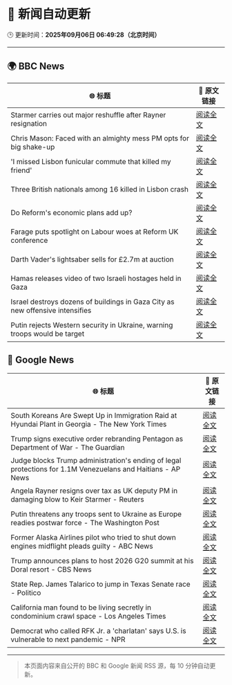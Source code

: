 # 🧠 新闻自动更新

🕒 更新时间：**2025年09月06日 06:49:28（北京时间）**

---

## 🌍 BBC News

| 🌐 标题 | 🔗 原文链接 |
|--------|-------------|
| Starmer carries out major reshuffle after Rayner resignation | [阅读全文](https://www.bbc.com/news/articles/cgmzgjywr8wo?at_medium=RSS&at_campaign=rss) |
| Chris Mason: Faced with an almighty mess PM opts for big shake-up | [阅读全文](https://www.bbc.com/news/articles/cn4lz331gxdo?at_medium=RSS&at_campaign=rss) |
| 'I missed Lisbon funicular commute that killed my friend' | [阅读全文](https://www.bbc.com/news/articles/c98eyp69018o?at_medium=RSS&at_campaign=rss) |
| Three British nationals among 16 killed in Lisbon crash | [阅读全文](https://www.bbc.com/news/articles/c62lmed42p1o?at_medium=RSS&at_campaign=rss) |
| Do Reform's economic plans add up? | [阅读全文](https://www.bbc.com/news/articles/clyx4v44438o?at_medium=RSS&at_campaign=rss) |
| Farage puts spotlight on Labour woes at Reform UK conference | [阅读全文](https://www.bbc.com/news/articles/c9wdkd581z0o?at_medium=RSS&at_campaign=rss) |
| Darth Vader's lightsaber sells for £2.7m at auction | [阅读全文](https://www.bbc.com/news/articles/cy4rdywp34vo?at_medium=RSS&at_campaign=rss) |
| Hamas releases video of two Israeli hostages held in Gaza | [阅读全文](https://www.bbc.com/news/articles/cy0vly9zyl2o?at_medium=RSS&at_campaign=rss) |
| Israel destroys dozens of buildings in Gaza City as new offensive intensifies | [阅读全文](https://www.bbc.com/news/articles/czx0d71gryzo?at_medium=RSS&at_campaign=rss) |
| Putin rejects Western security in Ukraine, warning troops would be target | [阅读全文](https://www.bbc.com/news/articles/czxwl15w2qko?at_medium=RSS&at_campaign=rss) |

## 📰 Google News

| 🌐 标题 | 🔗 原文链接 |
|--------|-------------|
| South Koreans Are Swept Up in Immigration Raid at Hyundai Plant in Georgia - The New York Times | [阅读全文](https://news.google.com/rss/articles/CBMijAFBVV95cUxQb0xPQ2g1Y1c5ODRWOWNWR2NrVEVycUp3OEhMMzU5STBBRWpDOU4wSUVuS0pUWW85X2lhYlpxMjFmYWZ1TDJWWDRJUC1HNzN3VjZ0WW1pZDhXcWJZTGZhRTVhYTIzRVAxX0NKaHBGb1Q4NHN3WGhwd2JON0hmb29KMWJJMEhCLVAya1VzaA?oc=5) |
| Trump signs executive order rebranding Pentagon as Department of War - The Guardian | [阅读全文](https://news.google.com/rss/articles/CBMiowFBVV95cUxQVmFJY1hzNVJkdzFob0pWbDR2LXc2LVdJMS1IX0xKSFRjcTNZTTd5MTJ6aWJRcmtkZjB1SkwzczhQbWhiSTNMU0JlT2dNb2dnN0RaVXhjSGtBd1kxSE1qUnRIcU95QUQ2TjZ2c2JlNlFLTWRKXzQ5NWV5X19ha25zMF84MnZjV2ZqbW56T1J6eUl2NjQydlI3bEtiYVYtRlM1b293?oc=5) |
| Judge blocks Trump administration's ending of legal protections for 1.1M Venezuelans and Haitians - AP News | [阅读全文](https://news.google.com/rss/articles/CBMitAFBVV95cUxNNkJvMHZZY1QybmR1bmpkZlZUd0hkTUc3SWdCd0liWDhnbTdRcnJhNVpBc2hIa29BOENqck5ib1hBdlJSVlB6TkViNE0yTEhPVExyRGdiLV9TLTUxWUpFeWxqd3VfLXhBUWhyblRoVkF5eXNPZ084TWJwblR0X3ZwbFZFQWJrRXY2eVExUWRuNDFwZ3dNRGNxUEl1NG1fdHFzdWxDSExBWWpwT0pVcWE1bEgwVXk?oc=5) |
| Angela Rayner resigns over tax as UK deputy PM in damaging blow to Keir Starmer - Reuters | [阅读全文](https://news.google.com/rss/articles/CBMisgFBVV95cUxPd3p0aldobVVMaGV6MW1WLWtsSm5Xam81cHd4ck9NWDBsWnBaZUhsem10R05SeXNlN3U0X2staGdzWmlBaEpBbFhQMThWMFBPenNlWkpzR3o2N0UtUE40SllXUWdXeDd6WWxjVUctLXhmUnJVQVJ0Z0xFQzZvQ0xCa3NpTDkyWllzQnRjR2FhNFR5TGJsVEZMQ19kV1RzNzhyTlFiZ0MwWllBVkNmZm9yQjRn?oc=5) |
| Putin threatens any troops sent to Ukraine as Europe readies postwar force - The Washington Post | [阅读全文](https://news.google.com/rss/articles/CBMingFBVV95cUxQc1hnMHk3SlpPd1dnWkd1QVoxT1MyU1FLZUdhYTM4ajh3MnNPOUlhWDFOZmwwUS03MlMwcDdIS1o2TE5neE8xa2d1d0d1RXRtTEQ3b04tMzVQM2E3TDNtcHMzQUFlNFI3RktVSXN0NWthX2U3dEFNUkloZEg4eGdJc1EwcVF5U1hTSjFndTN1OVQxd2hrYURYLUdKbU04Zw?oc=5) |
| Former Alaska Airlines pilot who tried to shut down engines midflight pleads guilty - ABC News | [阅读全文](https://news.google.com/rss/articles/CBMipgFBVV95cUxQOEo2SVpTaTZTOXdHdDNOZ2JnVElmUTJ6amtOcnR5ZXg4SVZ5M3dfdW9uM19wWEd0WGlCeTNPZWxYUHFBX0Iyek1QZnRodmZEV3dzZGwyb09aVDFUSTJXdjQ2V2JBTE9fbVZfNk5DNlNEM0FWNXNQWlU1TkJmcmtOVnp4aktMSDBJMUpldDZfd0lCQmFzUDJpYXpEUGxQVGx2MmVoRGp30gGrAUFVX3lxTE1PckRzcTBvLTdfb3Zsb3EyZklreU16dEhab0c1eG9ib1hUTF9CVHUxQkh5b2lLa3VXc3BMSVc2OFJQQUxJekstVEswQzRSbmlzcWlKUzZ3N1BXYlJTZHpad1B0NG9kMGxUYy1pM25MdXVxTnNJMnlTMVl1RFNiNFBzeGViVDVGRTNCem1TcGRQb3J5MHBnMDROM1JaZi1QcXkxeW1TZ1ZQRU51dw?oc=5) |
| Trump announces plans to host 2026 G20 summit at his Doral resort - CBS News | [阅读全文](https://news.google.com/rss/articles/CBMifEFVX3lxTE9vYVpDbmhyNVZRaGpnOUoyX1hLTlB1bnA1MXF3eEZ1QVdEQVRHeUZpUk1nakR6em0yZk0tMkVpTFhGWTRNV25rRWNxX1VtdV9mT3VCOTdCU0RZWXBzeHFYRHplODVJWFVDR1N3clZkRzBhdGJMN1VveHMxT0fSAYIBQVVfeXFMTk8yaXpzWmVWRU5xU0w0WDhHWjRZaXBndElsenJic2pKQThqZjNEUUtYTzgxN1RybmlyTE9IdGpHWFk1Y2RhbnktV1VTdm9WRG5WSm1oNm5GaTZ6TGJuejg2ZWVVc0h2cy13SE5MLUhTVzNSNG13RzI3N1dmeTQ3U3RfUQ?oc=5) |
| State Rep. James Talarico to jump in Texas Senate race - Politico | [阅读全文](https://news.google.com/rss/articles/CBMihwFBVV95cUxPXzdMUnFBLW5sb21ndnVkYkNPWW9yZ0w1bDkwdWJabG84YzhzUkoxTzVTSG5TcU9xNVlGX3V6NVJoWElHeDdsWE9Odk50MjJ0OGE4Mmd1Y3hMOVBGUW4xOWt1cmI5Uk9FVzhtWWdueHcyeTNrWWk0dVUzQzlwdmNZTHlKTE9yT3M?oc=5) |
| California man found to be living secretly in condominium crawl space - Los Angeles Times | [阅读全文](https://news.google.com/rss/articles/CBMiqgFBVV95cUxOUDN3TWtTc0ZPZlBRaTZrLVd1amlrUHRFOHMwYklVWEtQWFIwZEpiQWpGS2IybGVEZFhTeXRQSU1CSVdpOXpYWl9Ub0x1eDhwNVFsQ2dNWUpXQ2hvSDVXSUxhdTRIb1dSWXJFXzRvRzFTX1ZaSHQ0dmRhQUdpdGJyRTdmNE51dFlIV2c2ajlSN0hmblBJaDc5Y0p3SnNYYklXN3BIYXU5WC1pdw?oc=5) |
| Democrat who called RFK Jr. a 'charlatan' says U.S. is vulnerable to next pandemic - NPR | [阅读全文](https://news.google.com/rss/articles/CBMipAFBVV95cUxNUzZaLUhOdW55ZGdWVFdxY21QVGVrOFVkZHZWWWZaY1QyMWtsU0RnREE5YjZYblF3X1JQLXdQOEhIMUtKMk5kTWhIVzdERnMyYlNhUHFVLUhzWVg2OU9rSFNBdURCRnhoT2Rlb2sxaWt5Y3VEWmhPZk9fRlp1SkJ1X3pvNl9WWEVrMWRyTFRsLUtwNWRkWjZpelk3VlgyT09idzRCTA?oc=5) |

---
> 本页面内容来自公开的 BBC 和 Google 新闻 RSS 源，每 10 分钟自动更新。